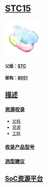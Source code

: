 ﻿# [STC15](https://github.com/sochub/STC15) 

[![sites](SoC/SoC.png)](http://www.qitas.cn) 
#### 父级：[STC](https://github.com/sochub/STC)
#### 架构：[8051](https://github.com/sochub/STM8)

## [描述](https://github.com/sochub/STC15/wiki) 


### [资源收录](https://github.com/sochub/STC15)

* [文档](docs/)
* [资源](src/)
* [工程](project/)

### [收录产品型号](https://github.com/sochub/STC15)


### [选型建议](https://github.com/sochub/STC15)


##  [SoC资源平台](http://www.qitas.cn)  

